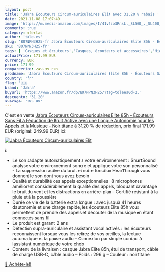 ```yaml
---
layout: post
title: 'Jabra Écouteurs Circum-auriculaires Elit avec 31.20 % rabais '
date: 2021-11-08 17:07:49
image: 'https://m.media-amazon.com/images/I/41v5zo3RnsL._SL500_._SL400_.jpg'
comments: true
category: ofertas
author: 'tole.es'
slug: 'B07NPN3H25-fr Jabra Écouteurs Circum-auriculaires Elite 85h - Écouteurs...'
sku: 'B07NPN3H25-fr'
tags: [ 'Casques et écouteurs','Casques, écouteurs et accessoires','High-Tech','jabra', ]
actualPrice: 171.99 EUR
currency: EUR
price: 171.99
comparePrice: 249.99 EUR
prodname: 'Jabra Écouteurs Circum-auriculaires Elite 85h - Écouteurs Sans Fil à Réduction de Bruit Active avec une Longue Autonomie pour les Appels et la Musique - Noir titane'
country: 'fr'
flag: '🇫🇷'
brand: 'Jabra'
buyurl: 'https://www.amazon.fr/dp/B07NPN3H25/?tag=tolees0d-21'
descuento: '31.20'
average: '185.99'
---
```


C'est en vente [Jabra Écouteurs Circum-auriculaires Elite 85h - Écouteurs Sans Fil à Réduction de Bruit Active avec une Longue Autonomie pour les Appels et la Musique - Noir titane](https://www.amazon.fr/dp/B07NPN3H25/?tag=tolees0d-21)  à  31.20 % de réduction, prix final  171.99 EUR (original: 249.99 EUR) ici:

[![Jabra Écouteurs Circum-auriculaires Elit](https://m.media-amazon.com/images/I/41v5zo3RnsL._SL500_._SL400_.jpg)](https://www.amazon.fr/dp/B07NPN3H25/?tag=tolees0d-21)

ℹ️:

- Le son sadapte automatiquement à votre environnement : SmartSound analyse votre environnement sonore et applique votre son personnalisé - La suppression active du bruit et notre fonction HearThrough vous donnent le son dont vous avez besoin
- Qualité et durabilité des appels exceptionnelles : 8 microphones améliorent considérablement la qualité des appels, bloquant davantage le bruit du vent et les distractions en arrière-plan – Certifié résistant à la pluie et à la poussière
- Durée de vie de la batterie extra longue : avec jusquà 41 heures dautonomie et une charge rapide, les écouteurs Elite 85h vous permettent de prendre des appels et découter de la musique en étant connectés sans fil
- Le produit est garanti 2 ans
- Détection supra-auriculaire et assistant vocal activés : les écouteurs reconnaissent lorsque vous les retirez de vos oreilles, la lecture automatique et la pause audio – Connexion par simple contact à lassistant numérique de votre choix
- Contenu de la livraison : casque Jabra Elite 85h, étui de transport, câble de charge USB-C, câble audio – Poids : 296 g – Couleur : noir titane

[🛒 Achète-le!!](https://www.amazon.fr/dp/B07NPN3H25/?tag=tolees0d-21)
